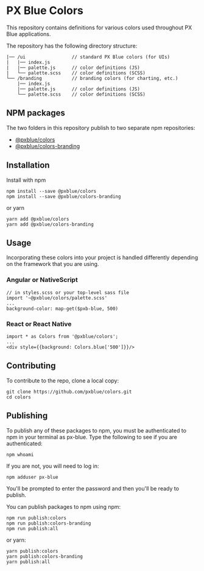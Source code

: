 # PX Blue Colors

This repository contains definitions for various colors used throughout PX Blue applications. 

The repository has the following directory structure:

```
|── /ui                 // standard PX Blue colors (for UIs)
|   |── index.js                            
|   |── palette.js      // color definitions (JS)
|   └── palette.scss    // color definitions (SCSS)
└── /branding           // branding colors (for charting, etc.)
    |── index.js                            
    |── palette.js      // color definitions (JS)
    └── palette.scss    // color definitions (SCSS)
```

## NPM packages
The two folders in this repository publish to two separate npm repositories: 
* [@pxblue/colors](https://www.npmjs.com/package/@pxblue/colors)
* [@pxblue/colors-branding](https://www.npmjs.com/package/@pxblue/colors-branding)

## Installation
Install with npm
```
npm install --save @pxblue/colors
npm install --save @pxblue/colors-branding
```
or yarn
```
yarn add @pxblue/colors
yarn add @pxblue/colors-branding
```

## Usage
Incorporating these colors into your project is handled differently depending on the framework that you are using.

### Angular or NativeScript
```
// in styles.scss or your top-level sass file
import '~@pxblue/colors/palette.scss'
...
background-color: map-get($pxb-blue, 500)
```

### React or React Native
```
import * as Colors from '@pxblue/colors';
...
<div style={{background: Colors.blue['500']}}/>
```

## Contributing
To contribute to the repo, clone a local copy:

```
git clone https://github.com/pxblue/colors.git
cd colors
```

## Publishing
To publish any of these packages to npm, you must be authenticated to npm in your terminal as px-blue. Type the following to see if you are authenticated:
```
npm whoami
```
If you are not, you will need to log in:
```
npm adduser px-blue
```
You'll be prompted to enter the password and then you'll be ready to publish.

You can publish packages to npm using npm:
```
npm run publish:colors
npm run publish:colors-branding
npm run publish:all
```
or yarn:
```
yarn publish:colors
yarn publish:colors-branding
yarn publish:all
```
